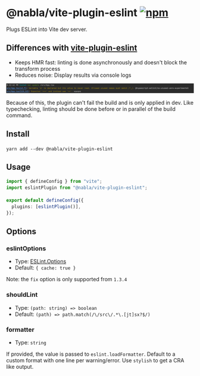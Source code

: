 # @nabla/vite-plugin-eslint [![npm](https://img.shields.io/npm/v/@nabla/vite-plugin-eslint)](https://www.npmjs.com/package/@nabla/vite-plugin-eslint)

Plugs ESLint into Vite dev server.

## Differences with [vite-plugin-eslint](https://github.com/gxmari007/vite-plugin-eslint)

- Keeps HMR fast: linting is done asynchronously and doesn't block the transform process
- Reduces noise: Display results via console logs

![logs.png](logs.png)

Because of this, the plugin can't fail the build and is only applied in dev. Like typechecking, linting should be done before or in parallel of the build command.

## Install

`yarn add --dev @nabla/vite-plugin-eslint`

## Usage

```ts
import { defineConfig } from "vite";
import eslintPlugin from "@nabla/vite-plugin-eslint";

export default defineConfig({
  plugins: [eslintPlugin()],
});
```

## Options

### eslintOptions

- Type: [ESLint.Options](https://eslint.org/docs/developer-guide/nodejs-api#-new-eslintoptions)
- Default: `{ cache: true }`

Note: the `fix` option is only supported from `1.3.4`

### shouldLint

- Type: `(path: string) => boolean`
- Default: `(path) => path.match(/\/src\/.*\.[jt]sx?$/)`

### formatter

- Type: `string`

If provided, the value is passed to `eslint.loadFormatter`. Default to a custom format with one line per warning/error. Use `stylish` to get a CRA like output.
